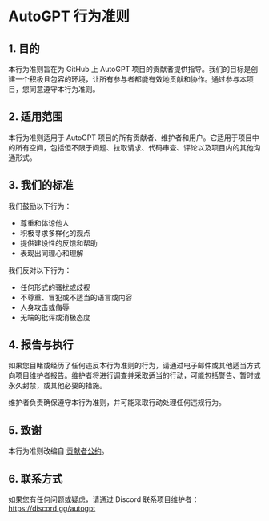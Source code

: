 # AutoGPT 行为准则

## 1. 目的

本行为准则旨在为 GitHub 上 AutoGPT 项目的贡献者提供指导。我们的目标是创建一个积极且包容的环境，让所有参与者都能有效地贡献和协作。通过参与本项目，您同意遵守本行为准则。

## 2. 适用范围

本行为准则适用于 AutoGPT 项目的所有贡献者、维护者和用户。它适用于项目中的所有空间，包括但不限于问题、拉取请求、代码审查、评论以及项目内的其他沟通形式。

## 3. 我们的标准

我们鼓励以下行为：

* 尊重和体谅他人
* 积极寻求多样化的观点
* 提供建设性的反馈和帮助
* 表现出同理心和理解

我们反对以下行为：

* 任何形式的骚扰或歧视
* 不尊重、冒犯或不适当的语言或内容
* 人身攻击或侮辱
* 无端的批评或消极态度

## 4. 报告与执行

如果您目睹或经历了任何违反本行为准则的行为，请通过电子邮件或其他适当方式向项目维护者报告。维护者将进行调查并采取适当的行动，可能包括警告、暂时或永久封禁，或其他必要的措施。

维护者负责确保遵守本行为准则，并可能采取行动处理任何违规行为。

## 5. 致谢

本行为准则改编自 [贡献者公约](https://www.contributor-covenant.org/version/2/0/code_of_conduct.html)。

## 6. 联系方式

如果您有任何问题或疑虑，请通过 Discord 联系项目维护者：
https://discord.gg/autogpt